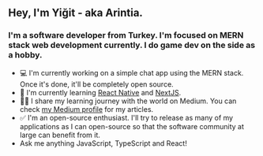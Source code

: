 ## Hey, I'm Yiğit - aka Arintia. 

### I'm a software developer from Turkey. I'm focused on MERN stack web development currently. I do game dev on the side as a hobby.

- 💻 I'm currently working on a simple chat app using the MERN stack. Once it's done, it'll be completely open source.
- 🌱 I'm currently learning [React Native](https://reactnative.dev/) and [NextJS](https://nextjs.org/).
- 👨‍💻 I share my learning journey with the world on Medium. You can check [my Medium profile](https://medium.com/@yigitatak) for my articles.  
- ✅ I'm an open-source enthusiast. I'll try to release as many of my applications as I can open-source so that the software community at large can benefit from it.
- Ask me anything JavaScript, TypeScript and React!
